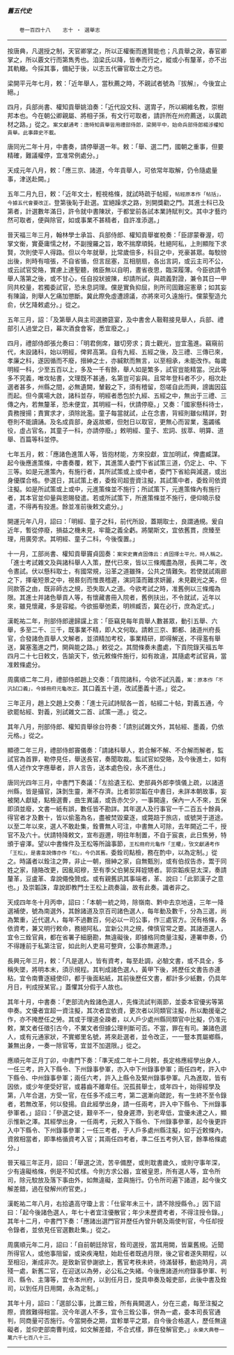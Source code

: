 

##### 舊五代史
　　`卷一百四十八`　　`志十 ‧ 選舉志`

* * *

按唐典，凡選授之制，天官卿掌之，所以正權衡而進賢能也；凡貢舉之政，春官卿掌之，所以覈文行而第雋秀也。洎梁氏以降，皆奉而行之，縱或小有釐革，亦不出其軌轍。今採其事，備紀于後，以志五代審官取士之方也。

梁開平元年七月，敕：「近年舉人，當秋薦之時，不親試者號為『拔解』，今後宜止絕。」

四月，兵部尚書、權知貢舉姚洎奏：「近代設文科、選胄子，所以綱維名教，崇樹邦本也。今在朝公卿親屬、將相子孫，有文行可取者，請許所在州府薦送，以廣疏材之路。」從之。`案文獻通考：唐時知貢舉皆用禮部侍郎，梁開平中，始命兵部侍郎楊涉權知貢舉。此事薛史不載。`

唐同光二年十月，中書奏，請停舉選一年。敕：「舉、選二門，國朝之重事，但要精確，難議權停，宜准常例處分。」

天成元年八月，敕：「應三京、諸道，今年貢舉人，可依常年取解，仍令隨處量事，津送赴闕。」

五年二月九日，敕：「近年文士，輕視格條，就試時疏于帖經，`帖經原本作「帖括」，今據五代會要改正。`登第後恥于赴選。宜絕躁求之路，別開獎勸之門。其進士科已及第者，計選數年滿日，許令就中書陳狀，于都堂前各試本業詩賦判文。其中才藝灼然可取者，便與除官，如或事業不甚精者，自許准添選。」

晉天福三年三月，翰林學士承旨、兵部侍郎、權知貢舉崔梲奏：「臣謬蒙眷渥，叨掌文衡，實憂庸懦之材，不副搜羅之旨，敢不揣摩頑鈍，杜絕阿私，上則顯陛下求賢，次則使平人得路。但以今年就舉，比常歲倍多，科目之中，兇豪甚眾。每駮牓出後，則時有喧張，不自省循，但言屈塞，互相朋扇，各出言詞，或云主司不公，或云試官受賂，實慮上達聖聽，微臣無以自明，晝省夜思，臨深履薄。今臣欲請令舉人落第之後，或不甘心，任自投狀披陳，却請所試，與疏義對證，兼令其日一甲同共校量，若獨委試官，恐未息詞理。儻是實負抑屈，則所司固難逭憲章；如其妄有陳論，則舉人乞痛加懲斷。冀此際免虛遭謗議，亦將來可久遠施行。儻蒙聖造允俞，伏乞降敕處分。」從之。

五年三月，詔：「及第舉人與主司選勝筵宴，及中書舍人靸鞋接見舉人，兵部、禮部引人過堂之日，幕次酒食會客，悉宜廢之。」

四月，禮部侍郎張允奏曰：「明君側席，雖切旁求；貢士觀光，豈宜濫進。竊窺前代，未設諸科，始以明經，俾昇高第。自有九經、五經之後，及三禮、三傳已來，孝廉之科，遂因循而不廢，搢紳之士，亦緘默而無言，以至相承，未能改作。每歲明經一科，少至五百以上，多及一千有餘，舉人如是繁多，試官豈能精當。況此等多不究義，唯攻帖書，文理既不甚通，名第豈可妄與。且常年登科者不少，相次赴選者甚多，州縣之間，必無遺闕，輦轂之下，須有稽留，怨嗟自此而興，謗讟因茲而起。但今廣場大啟，諸科並存，明經者悉包於九經、五經之中，無出于三禮、三傳之內，若無釐革，恐未便宜，其明經一科，伏請停廢。」又奏：「國家懸科待士，貴務搜揚；責實求才，須除訛濫。童子每當就試，止在念書，背經則雖似精詳，對卷則不能讀誦。及名成貢部，身返故鄉，但尅日以取官，更無心而習業，濫蠲徭役，虛占官名，其童子一科，亦請停廢。」敕明經、童子、宏詞、拔萃、明算、道舉、百篇等科並停。

七年五月，敕：「應諸色進策人等，皆抱材能，方來投獻，宜加明試，俾盡臧謀。起今後應進策條，中書奏覆，敕下，其進策人委門下省試策三道，仍定上、中、下三等。如是元進策內，有施行者，其所試策或上或中者，委門下省給與減選，或出身優牒合格。參選日，其試策上者，委銓司超壹資注擬，其試策中者，委銓司依資注擬。如是所試策或上或中，元進策條並不施行；所試策下，元進策條內有施行者，其本官並仰量與恩賜發遣。若或所試策下，所進策條並不施行，便仰曉示發遣，不得再有投進。餘並准前後敕文處分。」

開運元年八月，詔曰：「明經、童子之科，前代所設，蓋期取士，良謂通規。爰自近年，暫從停廢，損益之機未見，牢籠之義全虧。將闡斯文，宜依舊貫，庶臻至理，用廣旁求。其明經、童子二科，今後復置。」

十一月，工部尚書、權知貢舉竇貞固奏：`案宋史竇貞固傳云：貞固擇士平允，時人稱之。`「進士考試雜文及與諸科舉人入策，歷代已來，皆以三條燭盡為限，長興二年，改令晝試。伏以懸科取士，有國常規，沿革之道雖殊，公共之情難失。若使就試兩廊之下，揮毫短景之中，視晷刻而惟畏稽遲，演詞藻而難求妍麗，未見觀光之美，但同款答之由，既非師古之規，恐失取人之道。今欲考試之時，准舊例以三條燭為限。其進士并諸色舉貢人等，有懷藏書冊入院者，舊例扶出，不令就試，近年以來，雖見懷藏，多是容縱。今欲振舉弛紊，明辨臧否，冀在必行，庶為定式。」

漢乾祐二年，刑部侍郎邊歸讜上言：「臣竊見每年貢舉人數甚眾，動引五舉、六舉，多至二千、三千，既事業不精，即人文何取。請敕三京、鄴都、諸道州府長官，合發諸色貢舉人文解者，並須精加考校，事業精研，即得解送，不得濫有舉送，冀塞濫進之門，開與能之路。」敕從之。其間條奏未盡處，下貢院錄天福五年四月二十七日敕文，告諭天下，依元敕條件施行，如有故違，其隨處考試官員，當准敕條處分。

周廣順二年二月，禮部侍郎趙上交奏：「貢院諸科，今欲不試汎義，`案：原本作「不汎試口義」，今據冊府元龜改正。`其口義五十道，改試墨義十道。」從之。

三年正月，趙上交趙上交奏：「進士元試詩賦各一首，帖經二十帖，對義五通，今欲罷帖經、對義，別試雜文二首、試策一道。」從之。

其年八月，刑部侍郎、權知貢舉徐台符奏：「請別試雜文外，其帖經、墨義，仍依元格。」從之。

顯德二年三月，禮部侍郎竇儀奏：「請諸科舉人，若合解不解、不合解而解者，監試官為首罪，勒停見任，舉送長官，奏聞取裁。監試官如受賂，及今後進士，如有倩人述作文字應舉者，許人言告，送本處色役，永不進仕。」

唐同光四年三月，中書門下奏議：「左拾遺王松、吏部員外郎李慎儀上疏，以諸道州縣，皆是攝官，誅剝生靈，漸不存濟。比者郭崇韜在中書日，未詳本朝故事，妄被閑人獻疑，點檢選曹，曲生異議，或告赤欠少，一事闕違，保內一人不來，五保即須並廢，文書一紙有誤，數任皆不勘詳。其年選人及行事官一千二百五十餘員，得官者才及數十，皆以偷濫為名，盡被焚毀棄逐，或斃踣于旅店，或號哭于道途。以至二年以來，選人不敢赴集，銓曹無人可注，中書無人可除，去年闕近二千，授官不及六十。伏請特降敕文，宣布遐邇，明往年制置，不自于宸衷，此日焦勞，特頒于睿澤。望以中書條件及王松等所論事節，`王松冊府元龜作「王欋」，攷文獻通考作「王松」，是書韋說傳亦作「松」，今仍其舊。`委銓司點檢，務在酌中，以為定制。」從之。時議者以銓注之弊，非止一朝，搢紳之家，自無甄別，或有伯叔告赤，鬻于同姓之家，隨賂改更，因亂昭穆，至有季父伯舅反拜姪甥者。郭崇韜疾惡太深，奏請釐革，豆盧革、韋說僶俛贊成。或有親舊訊其事端者，革、說曰：「此郭漢子之意也。」及崇韜誅，韋說即教門士王松上疏奏論，故有此奏。識者非之。

天成四年冬十月丙申，詔曰：「本朝一統之時，除嶺南、黔中去京地遠，三年一降選補使，號為南選外，其餘諸道及京百司諸色選人，每年動及數千，分為三選，尚為繁重，近代選人，每年不過數百，何必以一司公事，作三處官方。況有格條，各依資考，兼又明行敕命，務絕阿私，宜新公共之規，俾慎官常之要。其諸道選人，宜令三銓官員，都在省署子細磨勘，無違礙後，即據格同商量注擬，連署申奏，仍不得踵前于私第注官，如此則人吏易可整齊，公事亦無遲滯。」

長興元年三月，敕：「凡是選人，皆有資考，每至赴調，必驗文書，或不具全，多稱失墜，將明本末，須示規程。其判成諸色選人，黃甲下後，將歷任文書告赤連粘，宜令南曹逐縫使印，都于後面粘紙，其前後歷任文書，都計多少紙數，仍具年月日，判成授某官。」蓋懼其分假于人故也。

其年十月，中書奏：「吏部流內銓諸色選人，先條流試判兩節，並委本官優劣等第申奏。文優者宜超一資注擬，其次者宜依資，更次者以同類官注擬，所以勵援毫之作，亦不掩歷任之勞。其或于理道全疎者，以人戶少處州縣同類官中比擬，仍准元敕，業文者任徵引古今，不業文者但據公理判斷可否。不當，罪在有司。兼諸色選人，或有元通家狀，不實鄉里名號，將來赴選者，並令改正，一一豎本貫屬鄉縣，兼無出身，一奏一除官等，宜並不加選限。」從之。

應順元年正月丁卯，中書門下奏：「準天成二年十二月敕，長定格應經學出身人，一任三考，許入下縣令、下州錄事參軍，亦入中下州錄事參軍；兩任四考，許入中下縣令、中州錄事參軍；兩任六考，許入上縣令及緊州錄事參軍。凡為進取，皆有因依，或少年便受好官，或暮齒不離卑任。況孤貧舉士，或年四十，始得經學及第，八年合選，方受一官，在任多不成三考，第二選漸向蹉跎，有一生終不至令錄者，若無改革，何以發揚。自此經學出身，請一任兩考，許入中下縣令、下州錄事參軍者。」詔曰：「參選之徒，艱辛不一，發身遲滯，到老卑低，宜優未達之人，顯示惟新之澤。其經學出身，一任兩考，元敕入下縣令、下州錄事參軍，起今後更許入中下縣令、下州錄事參軍；一任三考者，于人戶多處州縣注擬，如于近敕條內，資敘相當者，即準格循資考入官；其兩任四考者，準二任五考例入官，餘準格條處分。」

晉天福三年正月，詔曰：「舉選之流，苦辛備歷，或則耽書歲久，或則守事年深，少有違礙格條，例是不知式樣。今則方求公器，宜被皇恩，所有選人等，宜令所司，除元駮放及落下事由外，如無違礙，並與施行。仍令所司遍下諸道，起今後文解差錯，過在發解州府官吏。」

漢乾祐二年八月，右拾遺高守瓊上言：「仕宦年未三十，請不除授縣令。」因下詔曰：「起今後諸色選人，年七十者宜注優散官；年少未歷資考者，不得注授令錄。」其年十二月，中書門下奏：「應諸出選門官并歷任內曾升朝及兩使判官，今任却授令錄者，並依見任官選數赴集。」從之。

周廣順元年二月，詔曰：「自前朝廷除官，銓司選授，當其用闕，皆稟舊規。近聞所得官人，或他事阻留，或染疾淹駐，始赴任者既過月限，後之官者遂失期程，以至相沿，漸成非次。是致新官參謝欲上，舊官考秩未終，待滿替移，動逾時月，凋殘一處，新舊二官，在迎送以為勞，必公私之失緒。今後應諸道州府錄事參軍、判司、縣令、主簿等，宜令本州府，以到任月日，旋具申奏及報吏部，此後中書及銓司，以到任月日用闕，永為定制。」

其年十月，詔曰：「選部公事，比置三銓，所有員闕選人，分在三處，每至注擬之際，資敘難得相當。況今年選人不多，宜令三銓公事，併為一處，委本司長官通判，同商量可否施行。今當開泰之期，宜軫單平之眾，自今後合格選人，歷任無違礙者，並仰吏部南曹判成，如文解差錯，不合式樣，罪在發解官吏。」`永樂大典卷一萬六千七百八十三。`

* * *

